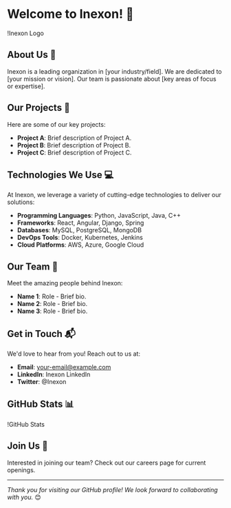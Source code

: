 # Welcome to Inexon! 🚀

!Inexon Logo <!-- Replace with your logo URL -->

## About Us 🌟
Inexon is a leading organization in [your industry/field]. We are dedicated to [your mission or vision]. Our team is passionate about [key areas of focus or expertise].

## Our Projects 📂
Here are some of our key projects:
- **Project A**: Brief description of Project A.
- **Project B**: Brief description of Project B.
- **Project C**: Brief description of Project C.

## Technologies We Use 💻
At Inexon, we leverage a variety of cutting-edge technologies to deliver our solutions:
- **Programming Languages**: Python, JavaScript, Java, C++
- **Frameworks**: React, Angular, Django, Spring
- **Databases**: MySQL, PostgreSQL, MongoDB
- **DevOps Tools**: Docker, Kubernetes, Jenkins
- **Cloud Platforms**: AWS, Azure, Google Cloud

## Our Team 👥
Meet the amazing people behind Inexon:
- **Name 1**: Role - Brief bio.
- **Name 2**: Role - Brief bio.
- **Name 3**: Role - Brief bio.

## Get in Touch 📬
We'd love to hear from you! Reach out to us at:
- **Email**: your-email@example.com
- **LinkedIn**: Inexon LinkedIn <!-- Replace with your LinkedIn URL -->
- **Twitter**: @Inexon <!-- Replace with your Twitter URL -->

## GitHub Stats 📊
!GitHub Stats <!-- Replace with your GitHub username -->

## Join Us 💼
Interested in joining our team? Check out our careers page for current openings.

---

*Thank you for visiting our GitHub profile! We look forward to collaborating with you.* 😊
